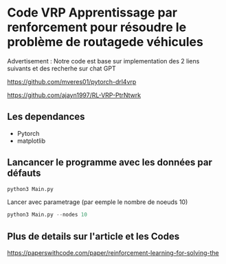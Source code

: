 # Code VRP Apprentissage par renforcement pour résoudre le problème de routagede véhicules

Advertisement : Notre code est base sur implementation des 2 liens suivants et des recherhe sur chat GPT

https://github.com/mveres01/pytorch-drl4vrp

https://github.com/ajayn1997/RL-VRP-PtrNtwrk

## Les dependances
 * Pytorch
 * matplotlib

## Lancancer le programme avec les données par défauts

```python
python3 Main.py
```
Lancer avec parametrage (par eemple le nombre de noeuds 10)
```python
python3 Main.py --nodes 10 
```

## Plus de details sur l'article et les Codes 

https://paperswithcode.com/paper/reinforcement-learning-for-solving-the